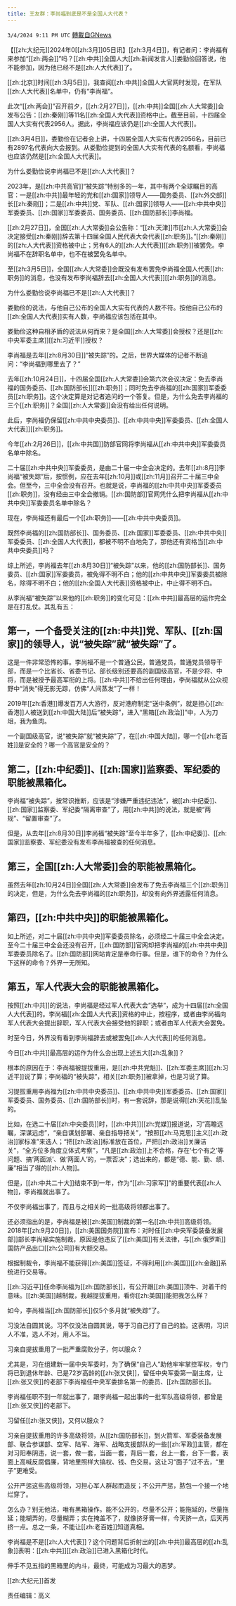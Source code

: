 ```yaml
---
title: 王友群：李尚福到底是不是全国人大代表？
---
```

`3/4/2024 9:11 PM UTC` [轉載自GNews](https://gnews.org/articles/2364756)

【[[zh:大纪元]]2024年0[[zh:3月]]05日讯】[[zh:3月4日]]，有记者问：李尚福有来参加“[[zh:两会]]”吗？[[zh:中共]]全国人大[[zh:新闻发言人]]娄勤俭回答说，他不能参加，因为他已经不是[[zh:人大代表]]了。

[[zh:北京]]时间[[zh:3月5日]]，我查阅[[zh:中共]]全国人大官网时发现，在军队[[zh:人大代表]]名单中，仍有“李尚福”。

此次“[[zh:两会]]”召开前夕，[[zh:2月27日]]，[[zh:中共]]全国[[zh:人大常委]]会发布公告：[[zh:秦刚]]等11名[[zh:全国人大代表]]资格中止。截至目前，十四届全国人大实有代表2956人。据此，李尚福应该仍是[[zh:全国人大代表]]。

[[zh:3月4日]]，娄勤俭在记者会上讲，十四届全国人大实有代表2956名，目前已有2897名代表向大会报到。从娄勤俭提到的全国人大实有代表的名额看，李尚福也应该仍然是[[zh:全国人大代表]]。

为什么娄勤俭说李尚福已不是[[zh:人大代表]]？

2023年，是[[zh:中共高官]]“被失踪”特别多的一年，其中有两个全球瞩目的高官：一是[[zh:中共]]最年轻的党和[[zh:国家]]领导人——国务委员、[[zh:外交部]]长[[zh:秦刚]]；二是[[zh:中共]]党、军队、[[zh:国家]]领导人——[[zh:中共中央]]军委委员、[[zh:国家]]军委委员、国务委员、[[zh:国防部长]]李尚福。

[[zh:2月27日]]，全国[[zh:人大常委]]会公告称：“[[zh:天津]]市[[zh:人大常委]]会决定接受[[zh:秦刚]]辞去第十四届全国人民代表大会代表[[zh:职务]]。”[[zh:秦刚]]的[[zh:人大代表]]资格被中止；另有6人的[[zh:人大代表]][[zh:职务]]被罢免。李尚福不在辞职名单中，也不在被罢免名单中。

至[[zh:3月5日]]，全国[[zh:人大常委]]会既没有发布罢免李尚福全国人代表[[zh:职务]]的消息，也没有发布李尚福辞去[[zh:全国人大代表]][[zh:职务]]的消息。

为什么娄勤俭说李尚福已不是[[zh:人大代表]]？

娄勤俭的说法，与他自己公布的全国人大实有代表的人数不符。按他自己公布的[[zh:全国人大代表]]实有人数，李尚福应该包括在其中。

娄勤俭这种自相矛盾的说法从何而来？是全国[[zh:人大常委]]会授权？还是[[zh:中央军委主席]][[zh:习近平]]授权？

李尚福是去年[[zh:8月30日]]“被失踪”的。之后，世界大媒体的记者不断追问：“李尚福到哪里去了？”

去年[[zh:10月24日]]，十四届全国[[zh:人大常委]]会第六次会议决定：免去李尚福的国务委员、[[zh:国防部长]][[zh:职务]]；同时免去李尚福的[[zh:国家]]军委委员[[zh:职务]]。这个决定算是对记者追问的一个答复。但是，为什么免去李尚福的三个[[zh:职务]]？全国[[zh:人大常委]]会没有给出任何说明。

此后，李尚福仍保留[[zh:中共中央委员]]、[[zh:中共中央]]军委委员、[[zh:全国人大代表]][[zh:职务]]。

今年[[zh:2月26日]]，[[zh:中共国]]防部官网将李尚福从[[zh:中共中央]]军委委员名单中除名。

二十届[[zh:中共中央]]军委委员，是由二十届一中全会决定的。去年[[zh:8月]]李尚福“被失踪”后，按惯例，应在去年[[zh:10月]]或[[zh:11月]]召开二十届三中全会。但至今，三中全会没有召开。也就是说，李尚福的[[zh:中共中央]]军委委员[[zh:职务]]，没有经由三中全会撤销。[[zh:国防部]]官网凭什么把李尚福从[[zh:中共中央]]军委委员名单中除名？

现在，李尚福还有最后一个[[zh:职务]]——[[zh:中共中央委员]]。

既然李尚福的[[zh:国防部长]]、国务委员、[[zh:国家]]军委委员、[[zh:中共中央]]军委委员、[[zh:全国人大代表]]，都被不明不白地免了，那他还有资格当[[zh:中共中央委员]]吗？

综上所述，李尚福去年[[zh:8月30日]]“被失踪”以来，他的[[zh:国防部长]]、国务委员、[[zh:国家]]军委委员，被免得不明不白；他的[[zh:中共中央]]军委委员被除名，除得不明不白；他的[[zh:全国人大代表]]资格被中止，中止得不明不白。

从李尚福“被失踪”以来他的[[zh:职务]]的变化可见：[[zh:中共]]最高层的运作完全是在打乱仗。其乱有五：

## 第一，一个备受关注的[[zh:中共]]党、军队、[[zh:国家]]的领导人，说“被失踪”就“被失踪”了。

这是一件非常恐怖的事。李尚福不是一个普通公民，普通党员，普通党员领导干部，而是一个比省长、省委书记、部长级别还要高的副国级高官，不是少将、中将，而是被授予最高军衔的上将。[[zh:中共]]不给出任何理由，李尚福就从公众视野中“消失”得无影无踪，仿佛“人间蒸发”了一样！

2019年[[zh:香港]]爆发百万人大游行，反对港府制定“送中条例”，就是担心[[zh:香港]]人被送到[[zh:中国大陆]]后“被失踪”，进入“黑箱[[zh:政治]]”中，人为刀俎，我为鱼肉。

一个副国级高官，说“被失踪”就“被失踪”了，在[[zh:中国大陆]]，哪一个[[zh:老百姓]]是安全的？哪一个高官是安全的？

## 第二，[[zh:中纪委]]、[[zh:国家]]监察委、军纪委的职能被黑箱化。

李尚福“被失踪”，按常识推断，应该是“涉嫌严重违纪违法”，被[[zh:中纪委]]、[[zh:国家]]监察委、军纪委“隔离审查”了，用[[zh:中共]]的说法，就是被“两规”、“留置审查”了。

但是，从去年[[zh:8月30日]]李尚福“被失踪”至今半年多了，[[zh:中纪委]]、[[zh:国家]]监察委、军纪委没有发布李尚福被查的任何消息。

## 第三，全国[[zh:人大常委]]会的职能被黑箱化。

虽然去年[[zh:10月24日]]全国[[zh:人大常委]]会发布了免去李尚福三个[[zh:职务]]的决定，但是，为什么免去李尚福的[[zh:职务]]，却没有向外界透露任何消息。

## 第四，[[zh:中共中央]]的职能被黑箱化。

如上所述，对二十届[[zh:中共中央]]军委委员除名，必须经二十届三中全会决定。至今二十届三中全会还没有召开，[[zh:国防部]]官网却把李尚福的[[zh:中共中央]]军委委员除名了。[[zh:国防部]]网站肯定是奉命行事。但是，谁下的命令？为什么下这样的命令？外界一无所知。

## 第五，军人代表大会的职能被黑箱化。

按照[[zh:中共]]的说法，李尚福是经过军人代表大会“选举“，成为十四届[[zh:全国人大代表]]的。李尚福[[zh:全国人大代表]]资格的中止，按程序，或者由李尚福向军人代表大会提出辞职，军人代表大会接受他的辞职；或者由军人代表大会罢免。

时至今日，外界没有看到李尚福辞去或被罢免[[zh:人大代表]]的任何消息。

今日[[zh:中共]]最高层的运作为什么会出现上述五大[[zh:乱象]]？

根本的原因在于：李尚福被提拔重用，是[[zh:中共党魁]]、[[zh:军委主席]][[zh:习近平]]说了算；李尚福的“被失踪”，相关[[zh:职务]]被拿掉，也是习说了算。

习提拔重用李尚福为[[zh:中共中央委员]]、[[zh:中共中央]]军委委员、[[zh:国家]]军委委员、国务委员、[[zh:国防部长]]时，有一套说辞，那是说得[[zh:天花]]乱坠的。

比如，在选二十届[[zh:中央委员]]时，[[zh:中共]][[zh:党媒]]报道说，习“高瞻远瞩，深谋远虑”，“亲自谋划部署、亲自指导把关”，“按照[[zh:马克思]]主义[[zh:政治]]家标准”来选人；“把[[zh:政治]]标准放在首位，严把[[zh:政治]]关廉洁关”，“全方位多角度立体式考察”，“凡是[[zh:政治]]上不合格，存在‘七个有之’等问题、搞‘两面派’、做‘两面人’的，一票否决”；选出来的，都是“德、能、勤、绩、廉”相当了得的[[zh:人物]]。

但是，[[zh:中共二十大]]结束不到一年，作为“[[zh:习家军]]”的重要代表[[zh:人物]]，李尚福就出事了。

不仅李尚福出事了，而且与之相关的一批高级将领都出事了。

还必须指出的是，李尚福是被[[zh:美国]]制裁的第一名[[zh:中共]]高级将领。2018年[[zh:9月20日]]，[[zh:美国国务院]]宣布：对时任[[zh:中央军委装备发展部]]部长李尚福实施制裁，原因是他违反了[[zh:美国]]有关法律，与[[zh:俄罗斯]]国防产品出口[[zh:公司]]有大额交易。

根据制裁令，李尚福不能获得[[zh:美国]]签证，不得利用[[zh:美国]][[zh:金融]]系统进行交易等。

[[zh:习近平]]任命李尚福为[[zh:国防部长]]，有公开跟[[zh:美国]]顶牛、对着干的意味。[[zh:美国]]越制裁，我越提拔重用，看你[[zh:美国]]能把我怎么样？

如今，李尚福当[[zh:国防部长]]仅5个多月就“被失踪”了。

习没法自圆其说。习不仅没法自圆其说，等于习自己打了自己的脸。这表明，习识人不准，选人不对，用人不当。

习亲自提拔重用了一批严重腐败分子，何以服众？

尤其是，习在组建新一届中央军委时，为了确保“自己人”助他牢牢掌控军权，专门将已到退休年龄、已是72岁高龄的[[zh:张又侠]]，留任中央军委第一副主席，让[[zh:张又侠]]的老部下李尚福任中央军委排名第一的委员、[[zh:国防部长]]。

李尚福任职不到一年就出事了，跟李尚福一起出事的一批军队高级将领，都曾是[[zh:张又侠]]的老部下。

习留任[[zh:张又侠]]，又何以服众？

习亲自提拔重用的许多高级将领，从[[zh:国防部长]]，到火箭军、军委装备发展部、联合参谋部、空军、陆军、海军、战略支援部队的一些[[zh:军政]]主管，都在对习阳奉阴违，说一套，做一套，当面一套，背后一套，台上一套，台下一套，表面上高喊反腐倡廉，背地里照样大搞权、钱、色交易。这让习“面子”过不去，“里子”更难受。

公开严惩这些高级将领，习担心军人群起而造反；不公开严惩，脓包一个接一个地烂穿了。

怎么办？别无他法，唯有黑箱操作。能不公开的，尽量不公开；能拖延的，尽量拖延；能糊弄的，尽量糊弄；实在掩盖不了，就像挤牙膏一样，今天挤一点，后天再挤一点。总之一条，不能让[[zh:老百姓]]知道真相。

李尚福是不是[[zh:人大代表]]？这个问题背后折射出的[[zh:中共]]最高层的[[zh:乱象]]表明：[[zh:中共]][[zh:政治]]已进入黑箱化时代。

伸手不见五指的黑箱里的内斗，最终，可能成为习最大的恶梦。

[[zh:大纪元]]首发

责任编辑：高义

